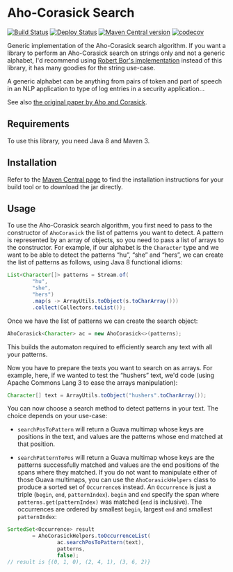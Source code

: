 # Aho-Corasick Search

[![Build Status](https://github.com/m09/aho-corasick/workflows/CI/badge.svg)](https://github.com/m09/aho-corasick/actions?workflow=CI)
[![Deploy Status](https://github.com/m09/aho-corasick/workflows/Deploy/badge.svg)](https://github.com/m09/aho-corasick/actions?workflow=Deploy)
[![Maven Central version](https://img.shields.io/maven-central/v/eu.crydee/aho-corasick.svg)](https://search.maven.org/search?q=g:eu.crydee%20a:aho-corasick)
[![codecov](https://codecov.io/gh/m09/aho-corasick/branch/master/graph/badge.svg)](https://codecov.io/gh/m09/aho-corasick)

Generic implementation of the Aho-Corasick search algorithm. If you want a library to perform an Aho-Corasick search on strings only and not a generic alphabet, I'd recommend using [Robert Bor's implementation](https://github.com/robert-bor/aho-corasick) instead of this library, it has many goodies for the string use-case.

A generic alphabet can be anything from pairs of token and part of speech in an NLP application to type of log entries in a security application…

See also [the original paper by Aho and Corasick](http://dl.acm.org/citation.cfm?id=360855).

## Requirements

To use this library, you need Java 8 and Maven 3.

## Installation

Refer to the [Maven Central page](https://search.maven.org/search?q=g:eu.crydee%20a:aho-corasick) to find the installation instructions for your build tool or to download the jar directly.

## Usage

To use the Aho-Corasick search algorithm, you first need to pass to the constructor of `AhoCorasick` the list of patterns you want to detect. A pattern is represented by an array of objects, so you need to pass a list of arrays to the constructor. For example, if our alphabet is the `Character` type and we want to be able to detect the patterns “hu”, “she” and “hers”, we can create the list of patterns as follows, using Java 8 functional idioms:

```java
List<Character[]> patterns = Stream.of(
        "hu",
        "she",
        "hers")
        .map(s -> ArrayUtils.toObject(s.toCharArray()))
        .collect(Collectors.toList());
```

Once we have the list of patterns we can create the search object:

```java
AhoCorasick<Character> ac = new AhoCorasick<>(patterns);
```

This builds the automaton required to efficiently search any text with all your patterns.

Now you have to prepare the texts you want to search on as arrays. For example, here, if we wanted to test the “hushers” text, we'd code (using Apache Commons Lang 3 to ease the arrays manipulation):

```java
Character[] text = ArrayUtils.toObject("hushers".toCharArray());
```

You can now choose a search method to detect patterns in your text. The choice depends on your use-case:

- `searchPosToPattern` will return a Guava multimap whose keys are positions in the text, and values are the patterns whose end matched at that position.

- `searchPatternToPos` will return a Guava multimap whose keys are the patterns successfully matched and values are the end positions of the spans where they matched. If you do not want to manipulate either of those Guava multimaps, you can use the `AhoCorasickHelpers` class to produce a sorted set of `Occurrence`s instead. An `Occurrence` is just a triple (`begin`, `end`, `patternIndex`). `begin` and `end` specify the span where `patterns.get(patternIndex)` was matched (`end` is inclusive). The occurrences are ordered by smallest `begin`, largest `end` and smallest `patternIndex`:

```java
SortedSet<Occurrence> result
        = AhoCorasickHelpers.toOccurrenceList(
                ac.searchPosToPattern(text),
                patterns,
                false);
// result is {(0, 1, 0), (2, 4, 1), (3, 6, 2)}
```
